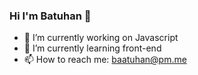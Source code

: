 ### Hi I'm Batuhan 👋

- 🔭 I’m currently working on Javascript
- 🌱 I’m currently learning front-end
- 📫 How to reach me: baatuhan@pm.me
